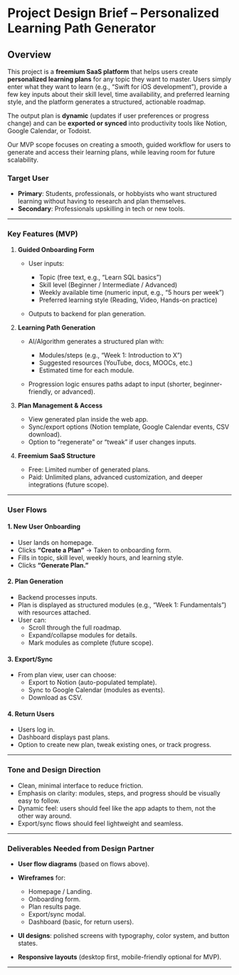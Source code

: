 # **Project Design Brief – Personalized Learning Path Generator**

## **Overview**

This project is a **freemium SaaS platform** that helps users create **personalized learning plans** for any topic they want to master. Users simply enter what they want to learn (e.g., “Swift for iOS development”), provide a few key inputs about their skill level, time availability, and preferred learning style, and the platform generates a structured, actionable roadmap.

The output plan is **dynamic** (updates if user preferences or progress change) and can be **exported or synced** into productivity tools like Notion, Google Calendar, or Todoist.

Our MVP scope focuses on creating a smooth, guided workflow for users to generate and access their learning plans, while leaving room for future scalability.

### **Target User**

- **Primary**: Students, professionals, or hobbyists who want structured learning without having to research and plan themselves.
- **Secondary**: Professionals upskilling in tech or new tools.

---

### **Key Features (MVP)**

1. **Guided Onboarding Form**
   - User inputs:
     - Topic (free text, e.g., “Learn SQL basics”)
     - Skill level (Beginner / Intermediate / Advanced)
     - Weekly available time (numeric input, e.g., “5 hours per week”)
     - Preferred learning style (Reading, Video, Hands-on practice)

   - Outputs to backend for plan generation.

2. **Learning Path Generation**
   - AI/Algorithm generates a structured plan with:
     - Modules/steps (e.g., “Week 1: Introduction to X”)
     - Suggested resources (YouTube, docs, MOOCs, etc.)
     - Estimated time for each module.

   - Progression logic ensures paths adapt to input (shorter, beginner-friendly, or advanced).

3. **Plan Management & Access**
   - View generated plan inside the web app.
   - Sync/export options (Notion template, Google Calendar events, CSV download).
   - Option to “regenerate” or “tweak” if user changes inputs.

4. **Freemium SaaS Structure**
   - Free: Limited number of generated plans.
   - Paid: Unlimited plans, advanced customization, and deeper integrations (future scope).

---

### **User Flows**

#### **1. New User Onboarding**

- User lands on homepage.
- Clicks **“Create a Plan”** → Taken to onboarding form.
- Fills in topic, skill level, weekly hours, and learning style.
- Clicks **“Generate Plan.”**

#### **2. Plan Generation**

- Backend processes inputs.
- Plan is displayed as structured modules (e.g., “Week 1: Fundamentals”) with resources attached.
- User can:
  - Scroll through the full roadmap.
  - Expand/collapse modules for details.
  - Mark modules as complete (future scope).

#### **3. Export/Sync**

- From plan view, user can choose:
  - Export to Notion (auto-populated template).
  - Sync to Google Calendar (modules as events).
  - Download as CSV.

#### **4. Return Users**

- Users log in.
- Dashboard displays past plans.
- Option to create new plan, tweak existing ones, or track progress.

---

### **Tone and Design Direction**

- Clean, minimal interface to reduce friction.
- Emphasis on clarity: modules, steps, and progress should be visually easy to follow.
- Dynamic feel: users should feel like the app adapts to them, not the other way around.
- Export/sync flows should feel lightweight and seamless.

---

### **Deliverables Needed from Design Partner**

- **User flow diagrams** (based on flows above).
- **Wireframes** for:
  - Homepage / Landing.
  - Onboarding form.
  - Plan results page.
  - Export/sync modal.
  - Dashboard (basic, for return users).

- **UI designs**: polished screens with typography, color system, and button states.
- **Responsive layouts** (desktop first, mobile-friendly optional for MVP).

---
